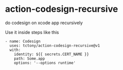 # action-codesign-recursive
do codesign on xcode app recursively

Use it inside steps like this
```
- name: Codesign
  uses: tctony/action-codesign-recursive@v1
  with:
    identity: ${{ secrets.CERT_NAME }}
    path: Some.app
    options: '--options runtime'
```
